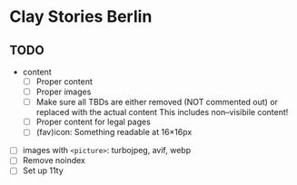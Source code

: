 # Clay Stories Berlin

## TODO

- content
  - [ ] Proper content
  - [ ] Proper images
  - [ ] Make sure all TBDs are either removed (NOT commented out) or replaced with the actual content
        This includes non–visibile content!
  - [ ] Proper content for legal pages
  - [ ] (fav)icon: Something readable at 16×16px
- [ ] images with `<picture>`: turbojpeg, avif, webp
- [ ] Remove noindex
- [ ] Set up 11ty